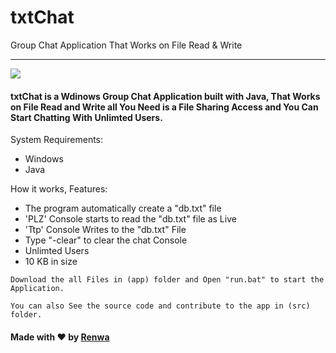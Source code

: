 # txtChat
Group Chat Application That Works on File Read &amp; Write
___
![](https://i.imgur.com/lpXdsCU.png)
#### txtChat is a Wdinows Group Chat Application built with Java, That Works on File Read and Write all You Need is a File Sharing Access and You Can Start Chatting With Unlimted Users.

System Requirements:
* Windows
* Java

How it works, Features:
* The program automatically create a "db.txt" file
* 'PLZ' Console starts to read the "db.txt" file as Live
* 'Ttp' Console Writes to the "db.txt" File
* Type "-clear" to clear the chat Console
* Unlimted Users
* 10 KB in size

` Download the all Files in (app) folder and Open "run.bat" to start the Application. `  
  
` You can also See the source code and contribute to the app in (src) folder. `


#### Made with ❤ by [Renwa](https://twitter.com/RenwaX23)
